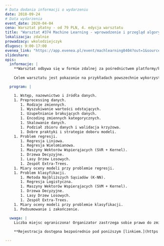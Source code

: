 ```yaml
---
# Data dodania informacji o wydarzeniu
date: 2018-09-24
# Data wydarzenia
event_date: 2020-04-04
cena: Warsztat płatny - od 79 PLN, 4. edycja warsztatu
title: "Warsztat #374 Machine Learning - wprowadzenie i przegląd algorytmów"
lokalizacja: zdalnie
prowadzacy: wkolodziejczyk
dlugosc: 9:00-17:00
evenea_link: "https://app.evenea.pl/event/machlearning0404?out=1&source=event_iframe"
slideshare:
opis:
  informacje: |
    **Warsztat odbywa się w formie zdalnej za pośrednictwem platformy/komunikatora online, z wykorzystaniem dźwięku, obrazu z kamery, udostępniania ekranu komputera prowadzącego i uczestników.** 
    
    Celem warsztatu jest pokazanie na przykładach powszechnie wykorzystywanych rozwiązań w branży Machine Learning. Każdy z omawianych algorytmów zostanie zaprezentowany od strony teoretycznej oraz implementacyjnej. Stack technologiczny: Python 3.X, numpy, pandas, matplotlib, scikit-learn.

  program: |

    1. Wstęp, nazewnictwo i źródła danych.
    1. Preprocessing danych.
       1. Rodzaje zmiennych.
       1. Wyszukiwanie wartości odstających.
       1. Uzupełnianie brakujących danych.
       1. Encoding zmiennych kategorycznych.
       1. Skalowanie danych.
       1. Podział zbioru danych i walidacja krzyżowa.
       1. Dobre praktyki i strategie doboru modeli.
    1. Problem regresji.
       1. Regresja Liniowa.
       1. Regresja Wielomianowa.
       1. Maszyny Wektorów Wspierąjacych (SVR + Kernel).
       1. Drzewa Decyzyjne.
       1. Lasy Drzew Losowych.
       1. Zespół Extra-Trees.
    1. Miary oceny modeli przy problemie regresji.
    1. Problem klasyfikacji.
       1. Metoda Najbliższych Sąsiadów (K-NN).
       1. Regresja Logistyczna.
       1. Maszyny Wektorów Wspierąjacych (SVM + Kernel).
       1. Drzewa Decyzyjne.
       1. Lasy Drzew Losowych.
       1. Zespół Extra-Trees.
    1. Miary oceny modeli przy problemie klasyfikacji.
    1. Podsumowanie i zakończenie.
 
  uwaga: |
    Liczba miejsc ograniczona! Organizator zastrzega sobie prawo do zmiany lokalizacji wydarzenia oraz jego odwołania w przypadku niezgłoszenia się minimalnej liczby uczestników.

    **Rejestracja dostępna bezpośrednio pod poniższym [linkiem.](https://app.evenea.pl/event/machlearning0404/)**

---
```

